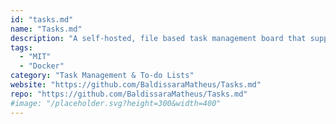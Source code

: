 ```yaml
---
id: "tasks.md"
name: "Tasks.md"
description: "A self-hosted, file based task management board that supports Markdown syntax."
tags:
  - "MIT"
  - "Docker"
category: "Task Management & To-do Lists"
website: "https://github.com/BaldissaraMatheus/Tasks.md"
repo: "https://github.com/BaldissaraMatheus/Tasks.md"
#image: "/placeholder.svg?height=300&width=400"
---
```


